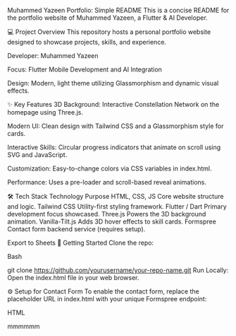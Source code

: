 Muhammed Yazeen Portfolio: Simple README
This is a concise README for the portfolio website of Muhammed Yazeen, a Flutter & AI Developer.

💻 Project Overview
This repository hosts a personal portfolio website designed to showcase projects, skills, and experience.

Developer: Muhammed Yazeen

Focus: Flutter Mobile Development and AI Integration

Design: Modern, light theme utilizing Glassmorphism and dynamic visual effects.

✨ Key Features
3D Background: Interactive Constellation Network on the homepage using Three.js.

Modern UI: Clean design with Tailwind CSS and a Glassmorphism style for cards.

Interactive Skills: Circular progress indicators that animate on scroll using SVG and JavaScript.

Customization: Easy-to-change colors via CSS variables in index.html.

Performance: Uses a pre-loader and scroll-based reveal animations.

🛠️ Tech Stack
Technology	Purpose
HTML, CSS, JS	Core website structure and logic.
Tailwind CSS	Utility-first styling framework.
Flutter / Dart	Primary development focus showcased.
Three.js	Powers the 3D background animation.
Vanilla-Tilt.js	Adds 3D hover effects to skill cards.
Formspree	Contact form backend service (requires setup).

Export to Sheets
🚀 Getting Started
Clone the repo:

Bash

git clone https://github.com/yourusername/your-repo-name.git
Run Locally:
Open the index.html file in your web browser.

⚙️ Setup for Contact Form
To enable the contact form, replace the placeholder URL in index.html with your unique Formspree endpoint:

HTML

<form action="https://formspree.io/f/YOUR_UNIQUE_ID" method="POST">
    </form>
mmmmmm
